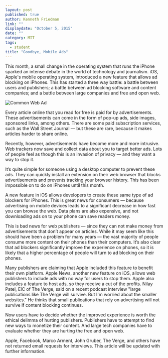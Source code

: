 ```yaml
---
layout: post
published: true
author: Kenneth Friedman
link: ""
displaydate: "October 5, 2015"
date: ""
category: MIT
tags: 
  - student
title: "Goodbye, Mobile Ads"
---
```




This month, a small change in the operating system that runs the iPhone sparked an intense debate in the world of technology and journalism. iOS, Apple's mobile operating system, introduced a new feature that allows ad blocking on iPhones. This has started a three way battle: a battle between users and publishers; a battle between ad blocking software and content companies; and a battle between large companies and free and open web.

![Common Web Ad](http://i.imgur.com/UBXjJ4e.png)

Every article online that you read for free is paid for by advertisements. These advertisements can come in the form of pop-up ads, side images, sponsored links, among others. There are some paid subscription services, such as the Wall Street Journal — but these are rare, because it makes articles harder to share online.

Recently, however, advertisements have become more and more intrusive. Web trackers now save and collect data about you to target better ads. Lots of people feel as though this is an invasion of privacy — and they want a way to stop it.

It’s quite simple for someone using a desktop computer to prevent these ads. They can quickly install an extension on their web browser that blocks advertisements and prevents tracking your browser history. This has been impossible on to do on iPhones until this month.

A new feature in iOS allows developers to create these same type of ad blockers for iPhones. This is great news for consumers — because advertising on mobile devices leads to a significant decrease in how fast you can browse the web. Data plans are also expensive, and not downloading ads on to your phone can save readers money.

This is bad news for web publishers — since they can not make money from advertisements that don’t appear on articles. While it may seem like this should have been a problem for many years — the vast majority of people consume more content on their phones than their computers. It’s also clear that ad blockers significantly improve the experience on phones, so it is likely that a higher percentage of people will turn to ad blocking on their phones.

Many publishers are claiming that Apple included this feature to benefit their own platform. Apple News, another new feature on iOS, allows web publishers to include ads with no way for users to stop them. Apple also includes a feature to host ads, so they receive a cut of the profits. Nilay Patel, EIC of The Verge, said on a recent podcast interview "large publications like The Verge will survive. But I'm worried about the smaller websites." He thinks that small publications that rely on advertising will not survive if content blocking continues.

Now users have to decide whether the improved experience is worth the ethical delimma of hurting publishers. Publishers have to attempt to find new ways to monetize their content. And large tech companies have to evaluate whether they are hurting the free and open web. 

Apple, Facebook, Marco Arment, John Gruber, The Verge, and others have not returned email requests for interviews. This article will be updated with further information.
